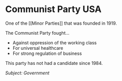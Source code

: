 # Communist Party USA
One of the [[Minor Parties]] that was founded in 1919.

The Communist Party fought...
- Against oppression of the working class
- For universal healthcare
- For strong regulation of business

This party has not had a candidate since 1984.

*Subject: Government*